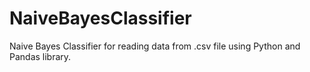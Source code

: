 # NaiveBayesClassifier

Naive Bayes Classifier for reading data from .csv file using Python and Pandas library.
